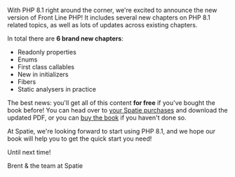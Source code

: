 With PHP 8.1 right around the corner, we're excited to announce the new version of Front Line PHP! It includes several new chapters on PHP 8.1 related topics, as well as lots of updates across existing chapters. 

In total there are **6 brand new chapters**:

- Readonly properties
- Enums
- First class callables
- New in initializers
- Fibers
- Static analysers in practice

The best news: you'll get all of this content **for free** if you've bought the book before! You can head over to [your Spatie purchases](https://spatie.be/profile/purchases) and download the updated PDF, or you can [buy the book](https://spatie.be/products/front-line-php) if you haven't done so.

At Spatie, we're looking forward to start using PHP 8.1, and we hope our book will help you to get the quick start you need!

Until next time!

Brent & the team at Spatie
